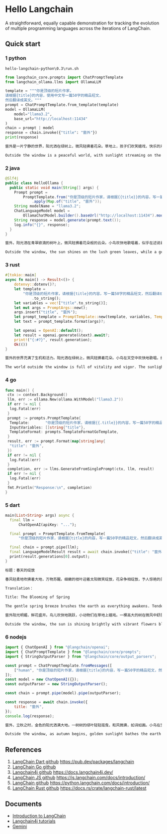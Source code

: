 # Hello Langchain

A straightforward, equally capable demonstration for tracking the evolution of multiple programming languages across the iterations of LangChain.

## Quick start

### 1 python

`hello-langchain-python\0.3\run.sh`

```python
from langchain_core.prompts import ChatPromptTemplate
from langchain_ollama.llms import OllamaLLM

template = """你是顶级的短片作家，
请根据{title}的内容，使用中文写一篇50字的精品短文，
然后翻译成英文。"""
prompt = ChatPromptTemplate.from_template(template)
model = OllamaLLM(
    model="llama3.2",
    base_url="http://localhost:11434"
)
chain = prompt | model
response = chain.invoke({"title": "窗外"})
print(response)
```

```sh
窗外是一片宁静的世界，阳光洒在绿树上，微风轻拂着花朵。草地上，孩子们欢笑嬉戏，快乐的声音传遍整个街区。鸟儿在天空中自由地飞翔，歌唱着美妙的旋律。这一切，让我感受到了生活的美好和希望。

Outside the window is a peaceful world, with sunlight streaming on the green trees and a gentle breeze caressing the flowers. On the grass, children laugh and play, their joyful voices echoing throughout the neighborhood. Birds soar freely in the sky, singing beautiful melodies. All of this makes me feel the beauty and hope of life.
```

### 2 java

```java
@Slf4j
public class HelloOllama {
  public static void main(String[] args) {
    Prompt prompt =
        PromptTemplate.from("你是顶级的短片作家，请根据{{title}}的内容，写一篇50字的精品短文，然后翻译成英文。")
            .apply(Map.of("title", "窗外"));
    String modelName = "llama3.2";
    ChatLanguageModel model =
        OllamaChatModel.builder().baseUrl("http://localhost:11434").modelName(modelName).build();
    String response = model.generate(prompt.text());
    log.info("{}", response);
  }
}
```

```sh
窗外，阳光洒在青翠欲滴的树叶上，微风轻拂着花朵般的云朵。小鸟欢快地歌唱着，似乎在述说着大自然的美妙。这一幕幕景象，如同一幅绚丽的画卷，勾勒出宁静与和谐的生活。窗外的世界，如此美好！

Outside the window, the sun shines on the lush green leaves, while a gentle breeze caresses the cloud-like blossoms. The birds sing joyfully, seemingly narrating the wonders of nature. These scenes, like a magnificent painting, depict a life of tranquility and harmony. The world outside the window is truly beautiful!
```

### 3 rust

```rust
#[tokio::main]
async fn main() -> Result<()> {
    dotenvy::dotenv()?;
    let template =
        "你是顶级的短片作家，请根据{title}的内容，写一篇50字的精品短文，然后翻译成英文。"
            .to_string();
    let variables = vec!["title".to_string()];
    let mut args = PromptArgs::new();
    args.insert("title", "窗外");
    let prompt_template = PromptTemplate::new(template, variables, TemplateFormat::FString);
    let text = prompt_template.format(args)?;

    let openai = OpenAI::default();
    let result = openai.generate(&text).await?;
    print!("{:#?}", result.generation);
    Ok(())
}
```

```sh
窗外的世界充满了生机和活力。阳光洒在绿树上，微风轻拂着花朵。小鸟在天空中欢快地歌唱，给大地带来了春天的气息。这个美丽的景象让心情愉悦，仿佛世界都变得更加美好了。

The world outside the window is full of vitality and vigor. The sunlight sprinkles on the green trees, and the breeze gently brushes the flowers. Birds sing joy.
```

### 4 go

```go
func main() {
 ctx := context.Background()
 llm, err := ollama.New(ollama.WithModel("llama3.2"))
 if err != nil {
  log.Fatal(err)
 }
 prompt := prompts.PromptTemplate{
  Template:       "你是顶级的短片作家，请根据{{.title}}的内容，写一篇50字的精品短文，然后翻译成英文。",
  InputVariables: []string{"title"},
  TemplateFormat: prompts.TemplateFormatGoTemplate,
 }
 result, err := prompt.Format(map[string]any{
  "title": "窗外",
 })
 if err != nil {
  log.Fatal(err)
 }
 completion, err := llms.GenerateFromSinglePrompt(ctx, llm, result)
 if err != nil {
  log.Fatal(err)
 }
 fmt.Println("Response:\n", completion)
}
```

### 5 dart

```dart
main(List<String> args) async {
  final llm =
      ChatOpenAI(apiKey: "...");

  final prompt = PromptTemplate.fromTemplate(
      "你是顶级的短片作家，请根据{title}的内容，写一篇50字的精品短文，然后翻译成英文。");

  final chain = prompt.pipe(llm);
  final LanguageModelResult result = await chain.invoke({"title": "窗外"});
  print(result.generations[0].output);
}
```

```sh
标题：春天的绽放

春风轻柔地吹拂着大地，万物苏醒。细嫩的枝叶迎着太阳微笑绽放，花朵争相绽放，予人惊艳的美景。阳光温暖地洒在大地上，金黄的麦田翠绿欲滴，阳台上的花朵散发出迷人的芳香。春天，是大自然的画家，也是生命的奇迹，让我们为春天的绽放欢呼！

Translation：

Title: The Blooming of Spring

The gentle spring breeze brushes the earth as everything awakens. Tender branches smile and bloom against the sun, while flowers vie for attention, presenting stunning views. The warm sunlight pours onto the land, turning the golden wheat fields into lush greens, and balcony flowers release captivating fragrances. Spring, the artist of nature and a miracle of life, let us cheer for the blooming of spring!
```

```sh
窗外阳光明媚，鲜花盛开。鸟儿欢快地跳跃，小动物们在草地上嬉戏。一棵高大的树在微风中舒展枝叶，为这个美丽的世界增添了绿意。这个窗外的景象宛如一幅生动的画卷，让人心旷神怡。

Outside the window, the sun is shining brightly with vibrant flowers blooming. Birds are happily hopping, and small animals play on the grass. A tall tree stretches its branches and leaves in the gentle breeze, adding a touch of green to this beautiful world. The view outside the window is like a vivid painting, bringing a sense of tranquility and joy.
```

### 6 nodejs

```javascript
import { ChatOpenAI } from "@langchain/openai";
import { ChatPromptTemplate } from "@langchain/core/prompts";
import { StringOutputParser } from "@langchain/core/output_parsers";

const prompt = ChatPromptTemplate.fromMessages([
    ["human", "你是顶级的短片作家，请根据{title}的内容，写一篇50字的精品短文，然后翻译成英文。"],
]);
const model = new ChatOpenAI({});
const outputParser = new StringOutputParser();

const chain = prompt.pipe(model).pipe(outputParser);

const response = await chain.invoke({
    title: "窗外",
});
console.log(response);
```

```sh
窗外，立秋之时，金色的阳光洒满大地。一树树的绿叶轻轻摇曳，和风微拂，如诗如画。小鸟在空中飞翔，欢快地歌唱。这是大自然的交响乐，美妙而神奇。

Outside the window, as autumn begins, golden sunlight bathes the earth. The green leaves of trees sway gently, kissed by a gentle breeze, creating a picturesque sight. Birds soar through the sky, singing joyfully. This is nature’s symphony, enchanting and marvelous.
```

## References

1. [LangChain Dart github](https://github.com/davidmigloz/langchain_dart) <https://pub.dev/packages/langchain>
1. [LangChain Go github](https://github.com/tmc/langchaingo)
1. [Langchain4j github](https://github.com/langchain4j/langchain4j) <https://docs.langchain4j.dev/>
1. [LangChain JS github](https://github.com/langchain-ai/langchainjs) <https://js.langchain.com/docs/introduction/>
1. [LangChain github](https://github.com/langchain-ai/langchain) <https://python.langchain.com/docs/introduction/>
1. [LangChain Rust github](https://github.com/Abraxas-365/langchain-rust) <https://docs.rs/crate/langchain-rust/latest>

## Documents

- [Introduction to LangChain](https://www.baeldung.com/java-langchain-basics)
- [Langchain4j tutorials](https://langchain4j.github.io/langchain4j/docs/tutorials)
- [Gemini](https://ai.google.dev/tutorials/python_quickstart)
